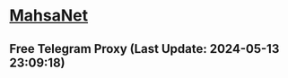 
# [MahsaNet](https://t.me/mahsa_net)
## Free Telegram Proxy (Last Update: 2024-05-13 23:09:18)

    